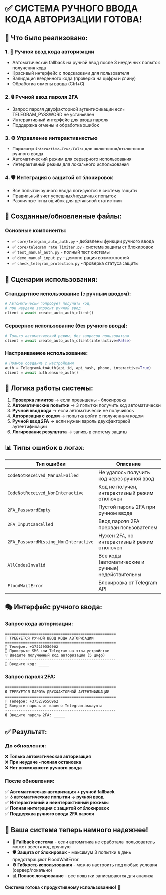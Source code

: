 # ✅ **СИСТЕМА РУЧНОГО ВВОДА КОДА АВТОРИЗАЦИИ ГОТОВА!**

## 🎯 **Что было реализовано:**

### 1. **🔑 Ручной ввод кода авторизации**
- Автоматический fallback на ручной ввод после 3 неудачных попыток получения кода
- Красивый интерфейс с подсказками для пользователя
- Валидация введенного кода (проверка на цифры и длину)
- Обработка отмены ввода (Ctrl+C)

### 2. **🔒 Ручной ввод пароля 2FA** 
- Запрос пароля двухфакторной аутентификации если TELEGRAM_PASSWORD не установлен
- Интерактивный интерфейс для ввода пароля
- Поддержка отмены и обработка ошибок

### 3. **⚙️ Управление интерактивностью**
- Параметр `interactive=True/False` для включения/отключения ручного ввода
- Автоматический режим для серверного использования
- Интерактивный режим для локального использования

### 4. **🛡️ Интеграция с защитой от блокировок**
- Все попытки ручного ввода логируются в систему защиты
- Правильный учет успешных/неудачных попыток
- Различные типы ошибок для детальной статистики

## 📁 **Созданные/обновленные файлы:**

### Основные компоненты:
- ✅ `core/telegram_auto_auth.py` - добавлены функции ручного ввода
- ✅ `core/telegram_rate_limiter.py` - система защиты от блокировок
- ✅ `test_manual_auth.py` - полный тест системы
- ✅ `demo_manual_input.py` - демонстрация возможностей
- ✅ `check_telegram_protection.py` - проверка статуса защиты

## 🚀 **Сценарии использования:**

### **Стандартное использование (с ручным вводом):**
```python
# Автоматически попробует получить код, 
# при неудаче запросит ручной ввод
client = await create_auto_auth_client()
```

### **Серверное использование (без ручного ввода):**
```python
# Только автоматический режим, без запросов пользователю
client = await create_auto_auth_client(interactive=False)
```

### **Настраиваемое использование:**
```python
# Прямое создание с настройками
auth = TelegramAutoAuth(api_id, api_hash, phone, interactive=True)
client = await auth.ensure_auth()
```

## 🔄 **Логика работы системы:**

1. **Проверка лимитов** → если превышены - блокировка
2. **Автоматические попытки** → 3 попытки получить код автоматически  
3. **Ручной ввод кода** → если автоматически не получилось
4. **Авторизация с кодом** → попытка войти с полученным кодом
5. **Ручной ввод 2FA** → если нужен пароль двухфакторной аутентификации
6. **Логирование результата** → запись в систему защиты

## 📊 **Типы ошибок в логах:**

| Тип ошибки | Описание |
|------------|----------|
| `CodeNotReceived_ManualFailed` | Не удалось получить код через ручной ввод |
| `CodeNotReceived_NonInteractive` | Код не получен, интерактивный режим отключен |
| `2FA_PasswordEmpty` | Пустой пароль 2FA при ручном вводе |
| `2FA_InputCancelled` | Ввод пароля 2FA прерван пользователем |
| `2FA_PasswordMissing_NonInteractive` | Нужен 2FA, но интерактивный режим отключен |
| `AllCodesInvalid` | Все коды (автоматические и ручные) недействительны |
| `FloodWaitError` | Блокировка от Telegram API |

## 🎭 **Интерфейс ручного ввода:**

### Запрос кода авторизации:
```
==================================================
🔑 ТРЕБУЕТСЯ РУЧНОЙ ВВОД КОДА АВТОРИЗАЦИИ
==================================================
📱 Телефон: +375259556962
📨 Проверьте SMS или Telegram на этом устройстве
💡 Введите полученный код авторизации (5 цифр)
--------------------------------------------------
🔢 Введите код: _____
```

### Запрос пароля 2FA:
```
==================================================
🔒 ТРЕБУЕТСЯ ПАРОЛЬ ДВУХФАКТОРНОЙ АУТЕНТИФИКАЦИИ
==================================================
📱 Телефон: +375259556962
🔑 Введите пароль от вашего Telegram аккаунта
--------------------------------------------------
🔒 Введите пароль 2FA: _____
```

## ✅ **Результат:**

### До обновления:
❌ **Только автоматическая авторизация**  
❌ **При неудаче - полная остановка**  
❌ **Нет возможности ручного ввода**  

### После обновления:
✅ **Автоматическая авторизация + ручной fallback**  
✅ **3 автоматические попытки → ручной ввод**  
✅ **Интерактивный и неинтерактивный режимы**  
✅ **Полная интеграция с защитой от блокировок**  
✅ **Поддержка ручного ввода 2FA пароля**  

## 🎉 **Ваша система теперь намного надежнее!**

- **🔄 Fallback система** - если автоматика не сработала, пользователь может ввести код вручную
- **🛡️ Защита от блокировок** - максимум 3 попытки в день предотвращают FloodWaitError
- **⚙️ Гибкость использования** - можно настроить под любые условия (сервер/локально)
- **📊 Полное логирование** - все попытки записываются для анализа

**Система готова к продуктивному использованию!** 🚀
